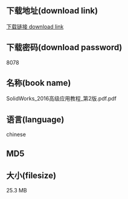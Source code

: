 ## 下载地址(download link)
[下载链接 download link](https://voluble-croquembouche-d321dc.netlify.app/?s=SolidWorks_2016%E9%AB%98%E7%BA%A7%E5%BA%94%E7%94%A8%E6%95%99%E7%A8%8B_%E7%AC%AC2%E7%89%88.pdf)

## 下载密码(download password)
8078

## 名称(book name)
SolidWorks_2016高级应用教程_第2版.pdf.pdf

## 语言(language)
chinese

## MD5


## 大小(filesize)
25.3 MB

